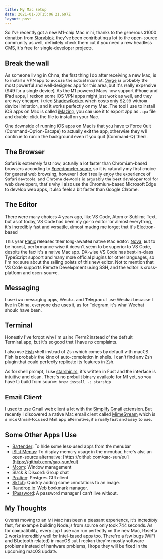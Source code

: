 ```yaml
---
title: My Mac Setup
date: 2021-01-03T15:06:21.697Z
layout: post
---
```


So I've recently got a new M1-chip Mac mini, thanks to the generous \$1000 donation from [Storyblok](https://storyblok.com), they've been contributing a lot to the open-source community as well, definitely check them out if you need a new headless CMS, it's free for single-developer projects.

## Break the wall

As someone living in China, the first thing I do after receiving a new Mac, is to install a VPN app to access the actual internet. [Surge](https://nssurge.com/) is probably the most powerful and well-designed app for this area, but it's really expensive ($49 for a single device). As the M1 powered Macs now support iPhone and iPad apps, I reckon some iOS VPN apps might just work as well, and they are way cheaper. I tried [ShadowRocket](https://apps.apple.com/us/app/shadowrocket/id932747118) which costs only $2.99 without device limitation, and it works perfectly on my Mac. The tool I use to install iOS apps on Mac is called [iMazing](https://imazing.com/), you can use it to export app as `.ipa` file and double-click the file to install on your Mac.

One downside of running iOS apps on Mac is that you have to Force Quit (Command-Option-Escape) to actually exit the app, otherwise they will continue to run in the background even if you quit (Command-Q) them.

## The Browser

Safari is extremely fast now, actually a lot faster than Chromium-based browsers according to [Speedometer score](https://browserbench.org/Speedometer2.0/), so it is naturally my first choice for general web browsing, however I don't really enjoy the experience of Safari devtools, and Chrome devtools is arguably the best developer tool for web developers, that's why I also use the Chromium-based Microsoft Edge to develop web apps, it also feels a bit faster than Google Chrome.

## The Editor

There were many choices 4 years ago, like VS Code, Atom or Sublime Text, but as of today, VS Code has been my go-to editor for almost everything, it's incredibly fast and versatile, almost making me forget that it's Electron-based!

This year [Panic](https://panic.com) released their long-awaited native Mac editor: [Nova](https://nova.app/), but to be honest, performance-wise it doesn't seem to be superior to VS Code, despite the fact it's a native Mac app. DX-wise VS Code has best-in-class TypeScript support and many more official plugins for other languages, so I'm not sure about the selling points of this new editor. Not to mention that VS Code supports Remote Development using SSH, and the editor is cross-platform and open-source.

## Messaging

I use two messaging apps, Wechat and Telegram. I use Wechat because I live in China, everyone else uses it, as for Telegram, it's what Wechat should have been.

## Terminal

Honestly I've forgot why I'm using [iTerm2](https://iterm2.com/) instead of the default Terminal.app, but it's so good that I have no complaints.

I also use [Fish](https://fishshell.com/) shell instead of Zsh which comes by default with macOS. Fish is probably the king of auto-completion in shells, I can't find any Zsh plugin that could perfectly replicate its features in Zsh.

As for shell prompt, I use [starship.rs](https://starship.rs/), it's written in Rust and the interface is intuitive and clean. There's no prebuilt binary available for M1 yet, so you have to build from source: `brew install -s starship`

## Email Client

I used to use Gmail web client a lot with the [Simplify Gmail](https://simpl.fyi/) extension. But recently I discovered a native Mac email client called [MimeStream](<[https://mimestream.com/](https://mimestream.com/)>) which is a nice Gmail-focused Mail.app alternative, it's really fast and easy to use.

## Some Other Apps I Use

- [Bartender](https://www.macbartender.com/): To hide some less-used apps from the menubar
- [iStat Menus](https://bjango.com/mac/istatmenus/): To display memory usage in the menubar, here's also an open-source alternative: [https://github.com/gao-sun/eul](https://github.com/gao-sun/eul)
- [Moom](https://manytricks.com/moom/): Window management
- Slack & Discord: Group chat
- [Postico](https://eggerapps.at/postico/): Postgres GUI client.
- [Skitch](https://evernote.com/products/skitch): Quickly adding some annotations to an image.
- [Raindrop.io](https://raindrop.io/): Web bookmark manager.
- [1Password](https://1password.com/): A password manager I can't live without.

## My Thoughts

Overall moving to an M1 Mac has been a pleasant experience, it's incredibly fast, for example building Node.js from source only took 744 seconds. As for compatibility, every app I use can run perfectly on the new Mac, Rosetta 2 works incredibly well for Intel-based apps too. There're a few bugs (WiFi and Bluetooth related) in macOS but I reckon they're mostly software problems instead of hardware problems, I hope they will be fixed in the upcoming macOS update.
